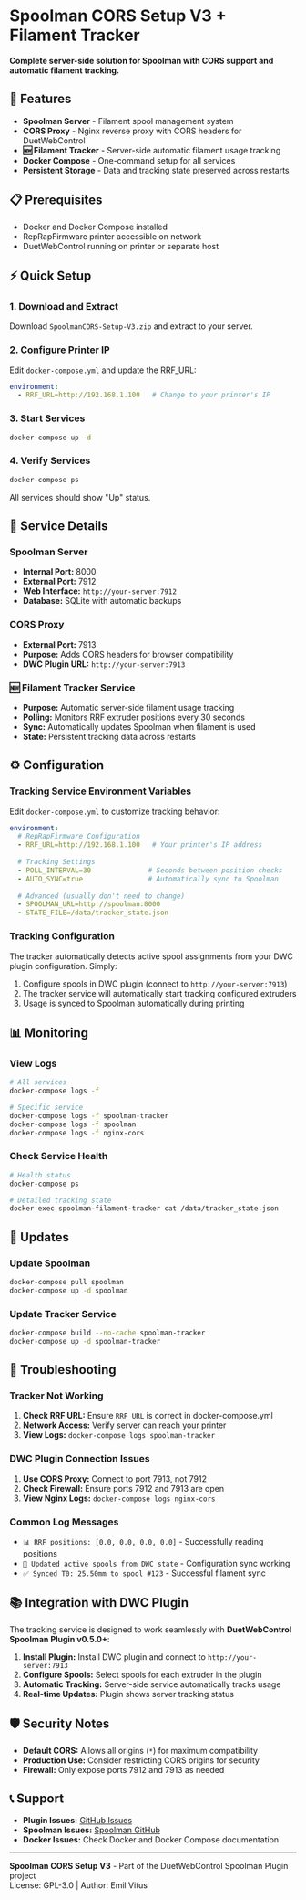 # Spoolman CORS Setup V3 + Filament Tracker

**Complete server-side solution for Spoolman with CORS support and automatic filament tracking.**

## 🚀 Features

- **Spoolman Server** - Filament spool management system
- **CORS Proxy** - Nginx reverse proxy with CORS headers for DuetWebControl
- **🆕 Filament Tracker** - Server-side automatic filament usage tracking
- **Docker Compose** - One-command setup for all services
- **Persistent Storage** - Data and tracking state preserved across restarts

## 📋 Prerequisites

- Docker and Docker Compose installed
- RepRapFirmware printer accessible on network
- DuetWebControl running on printer or separate host

## ⚡ Quick Setup

### 1. Download and Extract
Download `SpoolmanCORS-Setup-V3.zip` and extract to your server.

### 2. Configure Printer IP
Edit `docker-compose.yml` and update the RRF_URL:
```yaml
environment:
  - RRF_URL=http://192.168.1.100   # Change to your printer's IP
```

### 3. Start Services
```bash
docker-compose up -d
```

### 4. Verify Services
```bash
docker-compose ps
```

All services should show "Up" status.

## 🔧 Service Details

### Spoolman Server
- **Internal Port:** 8000 
- **External Port:** 7912
- **Web Interface:** `http://your-server:7912`
- **Database:** SQLite with automatic backups

### CORS Proxy 
- **External Port:** 7913
- **Purpose:** Adds CORS headers for browser compatibility
- **DWC Plugin URL:** `http://your-server:7913`

### 🆕 Filament Tracker Service
- **Purpose:** Automatic server-side filament usage tracking
- **Polling:** Monitors RRF extruder positions every 30 seconds
- **Sync:** Automatically updates Spoolman when filament is used
- **State:** Persistent tracking data across restarts

## ⚙️ Configuration

### Tracking Service Environment Variables

Edit `docker-compose.yml` to customize tracking behavior:

```yaml
environment:
  # RepRapFirmware Configuration
  - RRF_URL=http://192.168.1.100   # Your printer's IP address
  
  # Tracking Settings
  - POLL_INTERVAL=30              # Seconds between position checks
  - AUTO_SYNC=true                # Automatically sync to Spoolman
  
  # Advanced (usually don't need to change)
  - SPOOLMAN_URL=http://spoolman:8000
  - STATE_FILE=/data/tracker_state.json
```

### Tracking Configuration
The tracker automatically detects active spool assignments from your DWC plugin configuration. Simply:

1. Configure spools in DWC plugin (connect to `http://your-server:7913`)
2. The tracker service will automatically start tracking configured extruders
3. Usage is synced to Spoolman automatically during printing

## 📊 Monitoring

### View Logs
```bash
# All services
docker-compose logs -f

# Specific service
docker-compose logs -f spoolman-tracker
docker-compose logs -f spoolman  
docker-compose logs -f nginx-cors
```

### Check Service Health
```bash
# Health status
docker-compose ps

# Detailed tracking state
docker exec spoolman-filament-tracker cat /data/tracker_state.json
```

## 🔄 Updates

### Update Spoolman
```bash
docker-compose pull spoolman
docker-compose up -d spoolman
```

### Update Tracker Service
```bash
docker-compose build --no-cache spoolman-tracker
docker-compose up -d spoolman-tracker
```

## 🚨 Troubleshooting

### Tracker Not Working
1. **Check RRF URL:** Ensure `RRF_URL` is correct in docker-compose.yml
2. **Network Access:** Verify server can reach your printer
3. **View Logs:** `docker-compose logs spoolman-tracker`

### DWC Plugin Connection Issues
1. **Use CORS Proxy:** Connect to port 7913, not 7912
2. **Check Firewall:** Ensure ports 7912 and 7913 are open
3. **View Nginx Logs:** `docker-compose logs nginx-cors`

### Common Log Messages
- `📊 RRF positions: [0.0, 0.0, 0.0, 0.0]` - Successfully reading positions
- `🎯 Updated active spools from DWC state` - Configuration sync working
- `✅ Synced T0: 25.50mm to spool #123` - Successful filament sync

## 📚 Integration with DWC Plugin

The tracking service is designed to work seamlessly with **DuetWebControl Spoolman Plugin v0.5.0+**:

1. **Install Plugin:** Install DWC plugin and connect to `http://your-server:7913`
2. **Configure Spools:** Select spools for each extruder in the plugin
3. **Automatic Tracking:** Server-side service automatically tracks usage
4. **Real-time Updates:** Plugin shows server tracking status

## 🛡️ Security Notes

- **Default CORS:** Allows all origins (`*`) for maximum compatibility
- **Production Use:** Consider restricting CORS origins for security
- **Firewall:** Only expose ports 7912 and 7913 as needed

## 📞 Support

- **Plugin Issues:** [GitHub Issues](https://github.com/EmilVitus/Spoolman-DuetWebControl/issues)
- **Spoolman Issues:** [Spoolman GitHub](https://github.com/Donkie/Spoolman)
- **Docker Issues:** Check Docker and Docker Compose documentation

---
**Spoolman CORS Setup V3** - Part of the DuetWebControl Spoolman Plugin project  
License: GPL-3.0 | Author: Emil Vitus